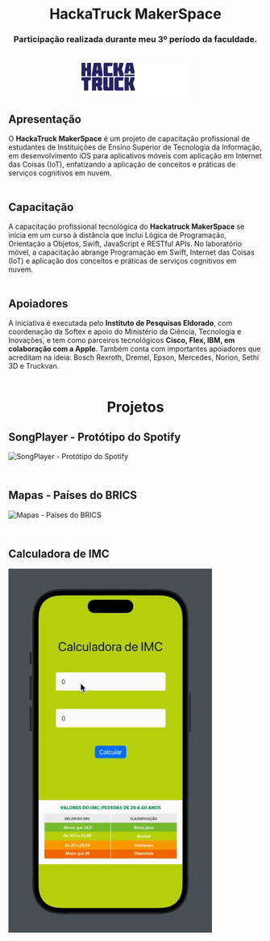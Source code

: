 <div align="center">
<h1></h1>

# HackaTruck MakerSpace
### Participação realizada durante meu 3º período da faculdade.
<br>
 <img src="https://github.com/VianaSamuel/Learning-Swift/blob/main/assets/hackatruck.png"/>
</div>

## Apresentação
O **HackaTruck MakerSpace** é um projeto de capacitação profissional de estudantes de Instituições de Ensino Superior de Tecnologia da Informação, em desenvolvimento iOS para aplicativos móveis com aplicação em Internet das Coisas (IoT), enfatizando a aplicação de conceitos e práticas de serviços cognitivos em nuvem.
<br><br>

## Capacitação
A capacitação profissional tecnológica do **Hackatruck MakerSpace** se inicia em um curso à distância que inclui Lógica de Programação, Orientação a Objetos, Swift, JavaScript e RESTful APIs. No laboratório móvel, a capacitação abrange Programação em Swift, Internet das Coisas (IoT) e aplicação dos conceitos e práticas de serviços cognitivos em nuvem.
<br><br>

## Apoiadores
A iniciativa é executada pelo **Instituto de Pesquisas Eldorado**, com coordenação da Softex e apoio do Ministério da Ciência, Tecnologia e Inovações, e tem como parceiros tecnológicos **Cisco, Flex, IBM, em colaboração com a Apple**. Também conta com importantes apoiadores que acreditam na ideia: Bosch Rexroth, Dremel, Epson, Mercedes, Norion, Sethi 3D e Truckvan.
<br><br>

<div align="center">
<h1></h1>

# Projetos
</div>

## SongPlayer - Protótipo do Spotify
![SongPlayer - Protótipo do Spotify](https://github.com/VianaSamuel/Learning-Swift/blob/main/assets/songplayer.gif)
<br><br>

<h1></h1>

## Mapas - Países do BRICS
![Mapas - Países do BRICS](https://github.com/VianaSamuel/Learning-Swift/blob/main/assets/mapas.gif)
<br><br>

<h1></h1>

## Calculadora de IMC
![Calculadora de IMC](https://github.com/VianaSamuel/Learning-Swift/blob/main/assets/calculadoraimc.gif)
<br><br>
